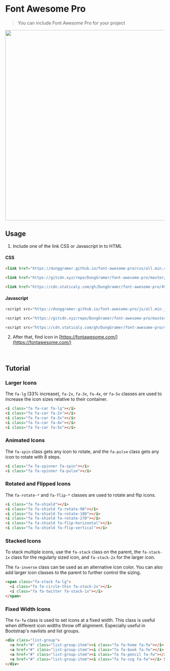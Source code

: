 # Font Awesome Pro
> You can include Font Awesome Pro for your project 

<p align="center">
  <img width="600" src="https://fontawesome.com/images/open-graph.png">
</p>

## Usage
1. Include one of the link CSS or Javascript in to HTML
#### CSS

 ```html
 <link href="https://dunggramer.github.io/font-awesome-pro/css/all.min.css" rel="stylesheet" type="text/css" />
 ```
 
 ```html
<link href="https://gitcdn.xyz/repo/DungGramer/font-awesome-pro/master/css/all.min.css" rel="stylesheet" type="text/css"/>
```

```html
<link href="https://cdn.staticaly.com/gh/DungGramer/font-awesome-pro/498e/css/all.min.css" rel="stylesheet" type="text/css" />
```
#### Javascript
```js
<script src="https://dunggramer.github.io/font-awesome-pro/js/all.min.js" defer></script>
```
```js
<script src="https://gitcdn.xyz/repo/DungGramer/font-awesome-pro/master/js/all.min.js" defer></script>
```
```js
<script src="https://cdn.staticaly.com/gh/DungGramer/font-awesome-pro/498e/js/all.min.js" defer></script>
```
2. After that, find icon in [https://fontawesome.com/](https://fontawesome.com/)  
<br />  

## Tutorial
### Larger Icons
The `fa-lg` (33% increase), `fa-2x`, `fa-3x`, `fa-4x`, or `fa-5x` classes are used to increase the icon sizes relative to their container.
```html
<i class="fa fa-car fa-lg"></i>
<i class="fa fa-car fa-2x"></i>
<i class="fa fa-car fa-3x"></i>
<i class="fa fa-car fa-4x"></i>
<i class="fa fa-car fa-5x"></i>
```

### Animated Icons
The `fa-spin` class gets any icon to rotate, and the `fa-pulse` class gets any icon to rotate with 8 steps.
```html
<i class="fa fa-spinner fa-spin"></i>
<i class="fa fa-spinner fa-pulse"></i>
```

### Rotated and Flipped Icons
The `fa-rotate-*` and `fa-flip-*` classes are used to rotate and flip icons.
```html
<i class="fa fa-shield"></i>
<i class="fa fa-shield fa-rotate-90"></i>
<i class="fa fa-shield fa-rotate-180"></i>
<i class="fa fa-shield fa-rotate-270"></i>
<i class="fa fa-shield fa-flip-horizontal"></i>
<i class="fa fa-shield fa-flip-vertical"></i>
```

### Stacked Icons
To stack multiple icons, use the `fa-stack` class on the parent, the `fa-stack-1x` class for the regularly sized icon, and `fa-stack-2x` for the larger icon.

The `fa-inverse` class can be used as an alternative icon color. You can also add larger icon classes to the parent to further control the sizing.
```html
<span class="fa-stack fa-lg">
  <i class="fa fa-circle-thin fa-stack-2x"></i>
  <i class="fa fa-twitter fa-stack-1x"></i>
</span>
```

### Fixed Width Icons
The `fa-fw` class is used to set icons at a fixed width. This class is useful when different icon widths throw off alignment. Especially useful in Bootstrap's navlists and list groups.
```html
<div class="list-group">
  <a href="#" class="list-group-item"><i class="fa fa-home fa-fw"></i> Home</a>
  <a href="#" class="list-group-item"><i class="fa fa-book fa-fw"></i> Library</a>
  <a href="#" class="list-group-item"><i class="fa fa-pencil fa-fw"></i> Applications</a>
  <a href="#" class="list-group-item"><i class="fa fa-cog fa-fw"></i> Settings</a>
</div>
```
